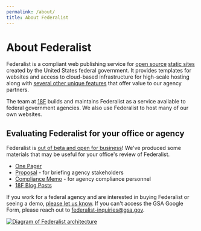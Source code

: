 ```yaml
---
permalink: /about/
title: About Federalist
---
```

# About Federalist

Federalist is a compliant web publishing service for [open source](https://github.com/18F/federalist) [static sites](https://18f.gsa.gov/2016/07/11/conversation-about-static-dynamic-websites/) created by the United States federal government. It provides templates for websites and access to cloud-based infrastructure for high-scale hosting along with [several other unique features](https://federalist.18f.gov/features/) that offer value to our agency partners.

The team at [18F](https://18f.gsa.gov/) builds and maintains Federalist as a service available to federal government agencies. We also use Federalist to host many of our own websites.

## Evaluating Federalist for your office or agency

Federalist is [out of beta and open for business](https://18f.gsa.gov/2017/06/01/federalist-is-out-of-beta-and-open-for-business/)! We've produced some materials that may be useful for your office's review of Federalist.

  * [One Pager]({{site.baseurl}}/assets/documents/Federalist-One-Pager.pdf)
  * [Proposal]({{site.baseurl}}/assets/documents/Federalist-Proposal.pdf) - for briefing agency stakeholders
  * [Compliance Memo]({{site.baseurl}}/assets/documents/Federalist-Compliance-Memo.pdf) - for agency compliance personnel
  * [18F Blog Posts](https://18f.gsa.gov/tags/federalist/)

If you work for a federal agency and are interested in buying Federalist or seeing a demo, [please let us know](https://docs.google.com/forms/d/1iB8aW7c9r1QH3s8XElQCrnXRGjAiPUYpWG1CMeEqGIo/viewform). If you can't access the GSA Google Form, please reach out to federalist-inquiries@gsa.gov.

[![Diagram of Federalist architecture]({{site.baseurl}}/assets/images/how-federalist-works-diagram.png)]({{site.baseurl}}/assets/documents/how-federalist-works-diagram.pdf)
